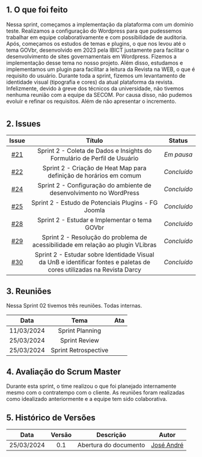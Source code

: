 ## 1. O que foi feito

Nessa sprint, começamos a implementação da plataforma com um domínio teste. Realizamos a configuração do Wordpress para que pudessemos trabalhar em equipe colaborativamente e com possibilidade de auditoria.
Após, começamos os estudos de temas e plugins, o que nos levou até o tema GOVbr, desenvolvido em 2023 pela IBICT justamente para facilitar o desenvolvimento de sites governamentais em Wordpress. Fizemos a implementação desse tema no nosso projeto. 
Além disso, estudamos e implementamos um plugin para facilitar a leitura da Revista na WEB, o que é requisito do usuário.
Durante toda a sprint, fizemos um levantamento de identidade visual (tipografia e cores) da atual plataforma da revista.
Infelizmente, devido à greve dos técnicos da universidade, não tivemos nenhuma reunião com a equipe da SECOM. Por causa disso, não pudemos evoluir e refinar os requisitos. Além de não apresentar o incremento.

#

## 2. Issues 

|                            Issue                             |              Título               |                    Status                     |
| :----------------------------------------------------------: | :-------------------------------: | :-------------------------------------------------: |
| [#21](https://github.com/ResidenciaTICBrisa/T2G7-Revista-Darcy/issues/21) | Sprint 2 - Coleta de Dados e Insights do Formulário de Perfil de Usuário |  _Em pausa_ |
| [#22](https://github.com/ResidenciaTICBrisa/T2G7-Revista-Darcy/issues/22) |  Sprint 2 - Criação de Heat Map para definição de horários em comum | _Concluído_  |
| [#24](https://github.com/ResidenciaTICBrisa/T2G7-Revista-Darcy/issues/24) | Sprint 2 - Configuração do ambiente de desenvolvimento no WordPress | _Concluído_  |
| [#25](https://github.com/ResidenciaTICBrisa/T2G7-Revista-Darcy/issues/25) | Sprint 2 -  Estudo de Potenciais Plugins - FG Joomla  | _Concluído_ |
| [#28](https://github.com/ResidenciaTICBrisa/T2G7-Revista-Darcy/issues/28) | Sprint 2 -  Estudar e Implementar o tema GOVbr  | _Concluído_ |
| [#29](https://github.com/ResidenciaTICBrisa/T2G7-Revista-Darcy/issues/29) | Sprint 2 -  Resolução do problema de acessibilidade em relação ao plugin VLibras  | _Concluído_ |
| [#30](https://github.com/ResidenciaTICBrisa/T2G7-Revista-Darcy/issues/30) | Sprint 2 -  Estudar sobre Identidade Visual da UnB e identificar fontes e paletas de cores utilizadas na Revista Darcy  | _Concluído_ |

## 3. Reuniões

Nessa Sprint 02 tivemos três reuniões. Todas internas. 

| Data       | Tema | Ata                                
| :--------: | :----: | :--------------------:                   
| 11/03/2024 |  Sprint Planning   | 
| 25/03/2024 | Sprint Review  | 
| 25/03/2024 | Sprint Retrospective  |     

## 4. Avaliação do Scrum Master

Durante esta sprint, o time realizou o que foi planejado internamente mesmo com o contratempo com o cliente. As reuniões foram realizadas como idealizado anteriormente e a equipe tem sido colaborativa.

## 5. Histórico de Versões

| Data       | Versão | Descrição                                 | Autor             |
| :--------: | :----: | :--------------------:                    | :---------------: |
| 25/03/2024 |  0.1   | Abertura do documento                     | [José André](https://github.com/joseandre25) |
